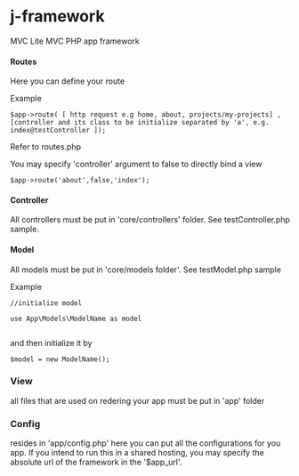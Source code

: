 # j-framework
MVC Lite MVC PHP app framework


#### Routes

Here you can define your route

Example
```
$app->route( [ http request e.g home, about, projects/my-projects] ,[controller and its class to be initialize separated by 'a', e.g. index@testController ]);

```

Refer to routes.php 

You may specify 'controller' argument to false to directly bind a view
```
$app->route('about',false,'index');
```

#### Controller

All controllers must be put in 'core/controllers' folder. See testController.php sample.


#### Model

All models must be put in 'core/models folder'. See testModel.php sample

Example
```
//initialize model

use App\Models\ModelName as model


```

and then initialize it by

```
$model = new ModelName();

```

### View

all files that are used on redering your app must be put in 'app' folder

### Config

resides in 'app/config.php' here you can put all the configurations for you app. If you intend to run this in a shared hosting, you may specify the absolute url of the framework in the '$app_url'.
